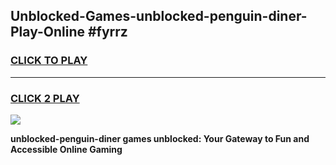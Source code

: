 
## Unblocked-Games-unblocked-penguin-diner-Play-Online #fyrrz
<h3>
<a href="https://news.freeplayer.one?title=unblocked-penguin-diner&ref=3">CLICK TO PLAY</a></h3>
<hr>

<h3>
<a href="https://news.freeplayer.one?title=unblocked-penguin-diner&ref=3">CLICK 2 PLAY</a>
  
</h3>

<a href="https://news.freeplayer.one?title=unblocked-penguin-diner&ref=3"><img src="https://clearcache.store/games.png"></a>


**unblocked-penguin-diner games unblocked: Your Gateway to Fun and Accessible Online Gaming**

